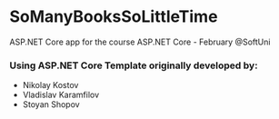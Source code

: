 # SoManyBooksSoLittleTime
 ASP.NET Core app for the course ASP.NET Core - February @SoftUni


### Using ASP.NET Core Template originally developed by:
* Nikolay Kostov
* Vladislav Karamfilov
* Stoyan Shopov
